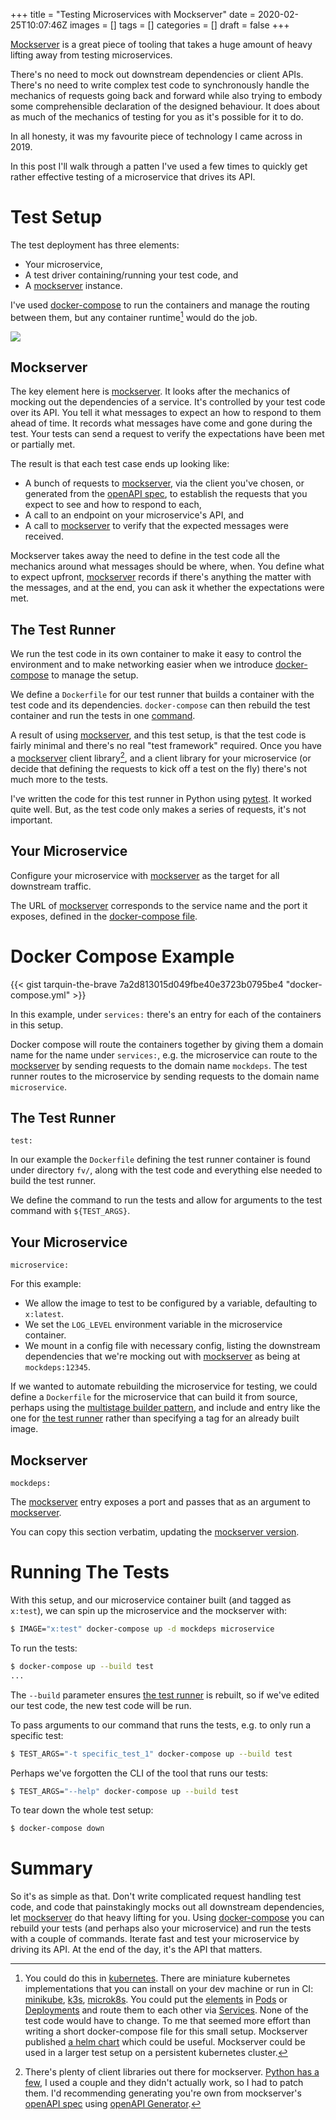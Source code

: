 +++
title = "Testing Microservices with Mockserver"
date = 2020-02-25T10:07:46Z
images = []
tags = []
categories = []
draft = false
+++

[Mockserver][mockserver] is a great piece of tooling that takes a huge amount
of heavy lifting away from testing microservices.

There's no need to mock out downstream dependencies or client APIs.  There's no
need to write complex test code to synchronously handle the mechanics of
requests going back and forward while also trying to embody some comprehensible
declaration of the designed behaviour.  It does about as much of the mechanics
of testing for you as it's possible for it to do.

In all honesty, it was my favourite piece of technology I came across in 2019.

In this post I'll walk through a patten I've used a few times to quickly get
rather effective testing of a microservice that drives its API.

# Test Setup

The test deployment has three elements:
* Your microservice,
* A test driver containing/running your test code, and
* A [mockserver][mockserver] instance.

I've used [docker-compose][doco] to run the containers and manage the routing
between them, but any container runtime[^1] would do the job.

[![](https://mermaid.ink/img/eyJjb2RlIjoiZ3JhcGggQlRcbnN1YmdyYXBoIGRvY2tlci1jb21wb3NlXG50ZXN0LXJ1bm5lci0tPnxcInRlc3QtcnVubmVycHJvZ3JhbXMgbW9ja3NlcnZlclwifG1vY2tzZXJ2ZXJcbm1vY2tzZXJ2ZXItLS18XCJtb2Nrc2VydmVyIG1vY2tzIG91dCB0aGUgbWljcm9zZXJ2aWNlIGRlcGVuZGVuY2llcyBhbmQgcmVjb3JkcyBtZXNzYWdlc1wifGEobWljcm9zZXJ2aWNlKVxudGVzdC1ydW5uZXItLT58XCJ0ZXN0LXJ1bm5lciBraWNrcyBtaWNyb3NlcnZpY2UgQVBJIHRvIHN0YXJ0IHRlc3RcInxhKG1pY3Jvc2VydmljZSlcbmVuZFxuXHRcdCIsIm1lcm1haWQiOnsidGhlbWUiOiJkZWZhdWx0In0sInVwZGF0ZUVkaXRvciI6ZmFsc2V9)](https://mermaid-js.github.io/mermaid-live-editor/#/edit/eyJjb2RlIjoiZ3JhcGggQlRcbnN1YmdyYXBoIGRvY2tlci1jb21wb3NlXG50ZXN0LXJ1bm5lci0tPnxcInRlc3QtcnVubmVycHJvZ3JhbXMgbW9ja3NlcnZlclwifG1vY2tzZXJ2ZXJcbm1vY2tzZXJ2ZXItLS18XCJtb2Nrc2VydmVyIG1vY2tzIG91dCB0aGUgbWljcm9zZXJ2aWNlIGRlcGVuZGVuY2llcyBhbmQgcmVjb3JkcyBtZXNzYWdlc1wifGEobWljcm9zZXJ2aWNlKVxudGVzdC1ydW5uZXItLT58XCJ0ZXN0LXJ1bm5lciBraWNrcyBtaWNyb3NlcnZpY2UgQVBJIHRvIHN0YXJ0IHRlc3RcInxhKG1pY3Jvc2VydmljZSlcbmVuZFxuXHRcdCIsIm1lcm1haWQiOnsidGhlbWUiOiJkZWZhdWx0In0sInVwZGF0ZUVkaXRvciI6ZmFsc2V9)

## Mockserver

The key element here is [mockserver][mockserver]. It looks after the mechanics
of mocking out the dependencies of a service.  It's controlled by your test
code over its API. You tell it what messages to expect an how to respond to
them ahead of time. It records what messages have come and gone during the
test.  Your tests can send a request to verify the expectations have been met
or partially met.

The result is that each test case ends up looking like:
* A bunch of requests to [mockserver][mockserver], via the client you've
  chosen, or generated from the [openAPI spec][openapispec], to establish the
  requests that you expect to see and how to respond to each,
* A call to an endpoint on your microservice's API, and
* A call to [mockserver][mockserver] to verify that the expected messages were
  received.

Mockserver takes away the need to define in the test code all the mechanics
around what messages should be where, when. You define what to expect upfront,
[mockserver][mockserver] records if there's anything the matter with the
messages, and at the end, you can ask it whether the expectations were met.

## The Test Runner

We run the test code in its own container to make it easy to control the
environment and to make networking easier when we introduce
[docker-compose][doco] to manage the setup.

We define a `Dockerfile` for our test runner that builds a container with the
test code and its dependencies. `docker-compose` can then rebuild the test
container and run the tests in one [command](#running-the-tests).

A result of using [mockserver][mockserver], and this test setup, is that the
test code is fairly minimal and there's no real "test framework" required.
Once you have a [mockserver][mockserver] client library[^2], and a client
library for your microservice (or decide that defining the requests to kick off
a test on the fly) there's not much more to the tests.

I've written the code for this test runner in Python using [pytest][pytest].
It worked quite well.  But, as the test code only makes a series of requests,
it's not important.

## Your Microservice

Configure your microservice with [mockserver][mockserver] as the target for all
downstream traffic.

The URL of [mockserver][mockserver] corresponds to the service name and the
port it exposes, defined in the [docker-compose file](#docker-compose-example).

# Docker Compose Example

{{< gist tarquin-the-brave 7a2d813015d049fbe40e3723b0795be4 "docker-compose.yml" >}}

In this example, under `services:` there's an entry for each of the containers
in this setup.

Docker compose will route the containers together by giving them a domain name
for the name under `services:`, e.g. the microservice can route to the
[mockserver][mockserver] by sending requests to the domain name `mockdeps`. The
test runner routes to the microservice by sending requests to the domain name
`microservice`.

## The Test Runner

`test:`

In our example the `Dockerfile` defining the test runner container is found
under directory `fv/`, along with the test code and everything else needed to
build the test runner.

We define the command to run the tests and allow for arguments to the test
command with `${TEST_ARGS}`.

## Your Microservice

`microservice:`

For this example:
* We allow the image to test to be configured by a variable, defaulting to
  `x:latest`.
* We set the `LOG_LEVEL` environment variable in the microservice container.
* We mount in a config file with necessary config, listing the downstream
  dependencies that we're mocking out with [mockserver][mockserver] as being at
  `mockdeps:12345`.

If we wanted to automate rebuilding the microservice for testing, we could
define a `Dockerfile` for the microservice that can build it from source,
perhaps using the [multistage builder pattern][builder], and include and entry
like the one for [the test runner](#the-test-runner-2) rather than specifying a
tag for an already built image.

## Mockserver

`mockdeps:`

The [mockserver][mockserver] entry exposes a port and passes that as an
argument to [mockserver][mockserver].

You can copy this section verbatim, updating the [mockserver version][mockver].

# Running The Tests

With this setup, and our microservice container built (and tagged as `x:test`),
we can spin up the microservice and the mockserver with:

```bash
$ IMAGE="x:test" docker-compose up -d mockdeps microservice
```

To run the tests:

```bash
$ docker-compose up --build test
...
```

The `--build` parameter ensures [the test runner](#the-test-runner) is rebuilt,
so if we've edited our test code, the new test code will be run.

To pass arguments to our command that runs the tests, e.g. to only run a
specific test:

```bash
$ TEST_ARGS="-t specific_test_1" docker-compose up --build test
```

Perhaps we've forgotten the CLI of the tool that runs our tests:

```bash
$ TEST_ARGS="--help" docker-compose up --build test
```

To tear down the whole test setup:

```bash
$ docker-compose down
```

# Summary

So it's as simple as that.  Don't write complicated request handling test code,
and code that painstakingly mocks out all downstream dependencies, let
[mockserver][mockserver] do that heavy lifting for you. Using
[docker-compose][doco] you can rebuild your tests (and perhaps also your
microservice) and run the tests with a couple of commands.  Iterate fast and
test your microservice by driving its API.  At the end of the day, it's the API
that matters.

[^1]: You could do this in [kubernetes](https://kubernetes.io/). There are
  miniature kubernetes implementations that you can install on your dev machine
  or run in CI: [minikube](https://github.com/kubernetes/minikube),
  [k3s](https://k3s.io/), [microk8s](https://microk8s.io/). You could put the
  [elements](#test-setup) in
  [Pods](https://kubernetes.io/docs/concepts/workloads/pods/pod-overview/) or
  [Deployments](https://kubernetes.io/docs/concepts/workloads/controllers/deployment/)
  and route them to each other via
  [Services](https://kubernetes.io/docs/concepts/services-networking/service/).
  None of the test code would have to change. To me that seemed more effort
  than writing a short docker-compose file for this small setup.  Mockserver
  published [a helm chart](http://www.mock-server.com/where/kubernetes.html)
  which could be useful.  Mockserver could be used in a larger test setup on a
  persistent kubernetes cluster.
[^2]: There's plenty of client libraries out there for mockserver.  [Python has
  a few](https://pypi.org/search/?q=mockserver), I used a couple and they
  didn't actually work, so I had to patch them.  I'd recommending generating
  you're own from mockserver's [openAPI
  spec](https://app.swaggerhub.com/apis/jamesdbloom/mock-server-openapi/5.0.x)
  using [openAPI Generator](https://github.com/OpenAPITools/openapi-generator).

[mockserver]: http://www.mock-server.com/
[openapispec]: https://app.swaggerhub.com/apis/jamesdbloom/mock-server-openapi/5.0.x
[doco]: https://docs.docker.com/compose/
[pytest]: https://docs.pytest.org/en/latest/
[mockver]: https://hub.docker.com/r/jamesdbloom/mockserver/tags
[builder]: https://docs.docker.com/develop/develop-images/multistage-build/
